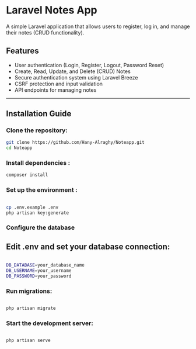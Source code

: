 # Laravel Notes App 

A simple Laravel application that allows users to register, log in, and manage their notes (CRUD functionality).

## Features 
- User authentication (Login, Register, Logout, Password Reset)
- Create, Read, Update, and Delete (CRUD) Notes
- Secure authentication system using Laravel Breeze
- CSRF protection and input validation
- API endpoints for managing notes

---

##  Installation Guide

### Clone the repository:
```bash
git clone https://github.com/Hany-Alraghy/Noteapp.git 
cd Noteapp
```
### Install dependencies :
```bash
composer install
```
### Set up the environment :
```bash

cp .env.example .env
php artisan key:generate
```
### Configure the database
## Edit .env and set your database connection:
```bash

DB_DATABASE=your_database_name
DB_USERNAME=your_username
DB_PASSWORD=your_password
```

### Run migrations:
```bash

php artisan migrate
```

### Start the development server:
```bash

php artisan serve
```
